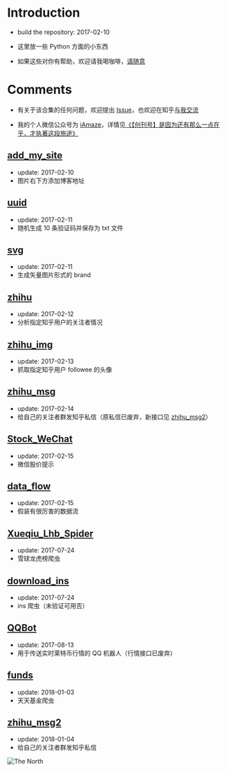# Introduction
* build the repository: 2017-02-10
* 这里放一些 Python 方面的小东西

* 如果这些对你有帮助，欢迎请我喝咖啡，[请随意](https://ipreacher.github.io/donate/)

# Comments
* 有关于该合集的任何问题，欢迎提出 [Issue](https://github.com/ipreacher/tricks/issues)，也欢迎在知乎[与我交流](https://www.zhihu.com/people/ipreacher/activities)

* 我的个人微信公众号为 [iAmaze](https://ipreacher.github.io/iAmaze/)，详情见[《【创刊号】是因为还有那么一点在乎，才执著这段旅途》](https://ipreacher.github.io/2017/initialIssue/)


## [add_my_site](https://github.com/ipreacher/tricks/tree/master/add_my_site)
* update: 2017-02-10
* 图片右下方添加博客地址


## [uuid](https://github.com/ipreacher/tricks/tree/master/uuid)
* update: 2017-02-11
* 随机生成 10 条验证码并保存为 txt 文件


## [svg](https://github.com/ipreacher/tricks/tree/master/svg)
* update: 2017-02-11
* 生成矢量图片形式的 brand


## [zhihu](https://github.com/ipreacher/tricks/tree/master/zhihu)
* update: 2017-02-12
* 分析指定知乎用户的关注者情况


## [zhihu_img](https://github.com/ipreacher/tricks/tree/master/zhihu_img)
* update: 2017-02-13
* 抓取指定知乎用户 followee 的头像


## [zhihu_msg](https://github.com/ipreacher/tricks/tree/master/zhihu_msg)
* update: 2017-02-14
* 给自己的关注者群发知乎私信（原私信已废弃，新接口见 [zhihu_msg2](https://github.com/ipreacher/tricks/tree/master/zhihu_msg2)）


## [Stock_WeChat](https://github.com/ipreacher/tricks/tree/master/Stock_WeChat)
* update: 2017-02-15
* 微信股价提示


## [data_flow](https://github.com/ipreacher/tricks/tree/master/data_flow)
* update: 2017-02-15
* 假装有很厉害的数据流

## [Xueqiu_Lhb_Spider](https://github.com/ipreacher/tricks/tree/master/Xueqiu_Lhb_Spider)
* update: 2017-07-24
* 雪球龙虎榜爬虫

## [download_ins](https://github.com/ipreacher/tricks/tree/master/download_ins)
* update: 2017-07-24
* ins 爬虫（未验证可用否）

## [QQBot](https://github.com/ipreacher/tricks/tree/master/QQBot)
* update: 2017-08-13
* 用于传送实时莱特币行情的 QQ 机器人（行情接口已废弃）

## [funds](https://github.com/ipreacher/tricks/tree/master/funds)
* update: 2018-01-03
* 天天基金爬虫

## [zhihu_msg2](https://github.com/ipreacher/tricks/tree/master/zhihu_msg2)
* update: 2018-01-04
* 给自己的关注者群发知乎私信

![The North](https://cl.ly/3E2J413r2s1T/idea1.svg)

